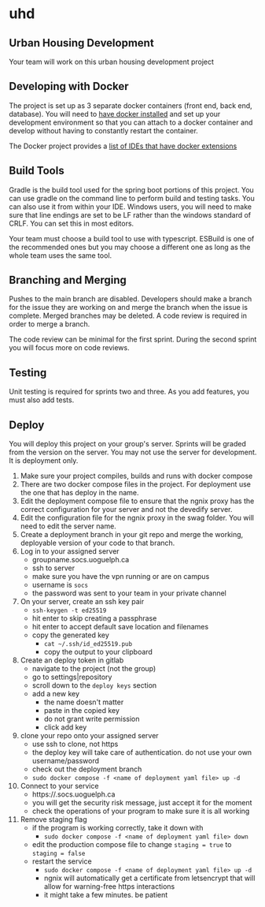 # uhd



## Urban Housing Development

Your team will work on this urban housing development project

## Developing with Docker

The project is set up as 3 separate docker containers (front end, back end, database).  You will need to [have docker installed](https://www.docker.com/products/docker-desktop/) and set up your development environment so that you can attach to a docker container and develop without having to constantly restart the container.

The Docker project provides a [list of IDEs that have docker extensions](https://www.docker.com/products/ide/)

## Build Tools

Gradle is the build tool used for the spring boot portions of this project.  You can use gradle on the command line to perform build and testing tasks.  You can also use it from within your IDE.    Windows users, you will need to make sure that line endings are set to be LF rather than the windows standard of CRLF.   You can set this in most editors.

Your team must choose a build tool to use with typescript.   ESBuild is one of the recommended ones but you may choose a different one as long as the whole team uses the same tool.


## Branching and Merging

  Pushes to the main branch are disabled.  Developers should make a branch for the issue they are working on and merge the branch when the issue is complete.  Merged branches may be deleted.  A code review is required in order to merge a branch.

  The code review can be minimal for the first sprint.  During the second sprint you will focus more on code reviews.


## Testing

Unit testing is required for sprints two and three.  As you add features, you must also add tests.



##  Deploy

You will deploy this project on your group's server.   Sprints will be graded from the version on the server.  You may not use the server for development.  It is deployment only.   


1. Make sure your project compiles, builds and runs with docker compose
1. There are two docker compose files in the project. For deployment use the one that has deploy in the name.
1. Edit the deployment compose file to ensure that the ngnix proxy has the correct configuration for your server and not the devedify server.
1. Edit the configuration file for the ngnix proxy in the swag folder.  You will need to edit the server name.
1. Create a deployment branch in your git repo and merge the working, deployable version of your code to that branch.
1. Log in to your assigned server
    - groupname.socs.uoguelph.ca
    - ssh to server
    - make sure you have the vpn running or are on campus
    - username is `socs`
    - the password was sent to your team in your private channel
1. On your server, create an ssh key pair
    - `ssh-keygen -t ed25519`
    - hit enter to skip creating a passphrase
    - hit enter to accept default save location and filenames
    - copy the generated key
        - `cat ~/.ssh/id_ed25519.pub`
        - copy the output to your clipboard
1. Create an deploy token in gitlab
    - navigate to the project (not the group)
    - go to settings|repository
    - scroll down to the `deploy keys` section
    - add a new key
        - the name doesn't matter
        - paste in the copied key
        - do not grant write permission
        - click add key    
1. clone your repo onto your assigned server
    - use ssh to clone, not https
    - the deploy key will take care of authentication. do not use your own username/password
    - check out the deployment branch
    - `sudo docker compose -f <name of deployment yaml file> up -d`
1. Connect to your service
    - https://<yourgroupname>.socs.uoguelph.ca
    - you will get the security risk message, just accept it for the moment
    - check the operations of your program to make sure it is all working
1. Remove staging flag
    - if the program is working correctly, take it down with
        - `sudo docker compose -f <name of deployment yaml file> down`
    - edit the production compose file to change `staging = true` to `staging = false`
    - restart the service
        - `sudo docker compose -f <name of deployment yaml file> up -d`
        - ngnix will automatically get a certificate from letsencrypt that will allow for warning-free https interactions
        - it might take a few minutes.  be patient



